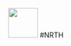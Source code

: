 <img src="https://media.discordapp.net/attachments/1179433471538630659/1182668718585688094/Untitled_design-removebg-preview.png?ex=65858913&is=65731413&hm=4c753f84e2dfcc46a925d148a682e89285098626824b6a299590ee74f90c1bb7&=&format=webp&quality=lossless&width=50&height=50" style=" width:60px ; height:60px " > #NRTH
 
